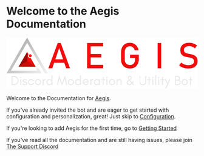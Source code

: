 <h1 id="Welcome" href="#/?id=Welcome" data-id="Welcome">Welcome to the Aegis Documentation</h1>

<img src="aegis-banner.png">

Welcome to the Documentation for [Aegis](www.github.com/veraxonhd/aegis-bot).

If you've already invited the bot and are eager to get started with configuration and personalization, great! Just skip to [Configuration](./Configuration).

If you're looking to add Aegis for the first time, go to [Getting Started](./Getting-Started)

<p class="tip">If you've read all the documentation and are still having issues, please join <a href=https://discord.gg/NvqK5W9>The Support Discord</a></p>